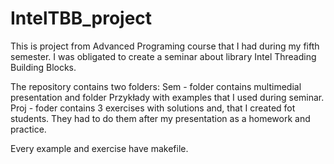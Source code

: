 # IntelTBB_project
This is project from Advanced Programing course that I had during my fifth semester.
I was obligated to create a seminar about library Intel Threading Building Blocks.

The repository contains two folders:
Sem - folder contains multimedial presentation and folder Przykłady with examples that I used during seminar.
Proj - foder contains 3 exercises with solutions and, that I created fot students. They had to do them after my presentation as a homework and practice.

Every example and exercise have makefile.
